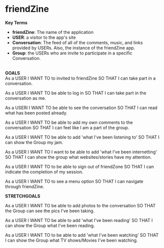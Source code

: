 <h1>friendZine</h1>

<b>Key Terms</b><br/>
* <b>friendZine</b>: The name of the application<br/>
* <b>USER</b>: a visitor to the app's site<br/>
* <b>Conversation</b>: The feed of all of the comments, music, and links         provided by USERs. Also, the instance of the friendZine app.<br/>
* <b>Group</b>: the USERs who are invite to participate in a specific Conversation.<br/><br/>


<b>GOALS</b><br/>
As a USER
I WANT TO to invited to friendZine
SO THAT I can take part in a conversation.

As a USER
I WANT TO be able to log in
SO THAT I can take part in the conversation as me.

As a USERI
I WANT TO be able to see the conversation
SO THAT I can read what has been posted already.

As a USER
I WANT TO be able to add my own comments to the conversation
SO THAT I can feel like I am a part of the group.

As a USER
I WANT TO be able to add 'what I've been listening to'
SO THAT I can show the Group my jam.

As a USER
I WANT TO I want to be able to add 'what I've been internetting'
SO THAT I can show the group what websites/stories have my attention.

As a USER
I WANT TO to be able to sign out of friendZone
SO THAT I can indicate the completion of my session.

As a USER
I WANT TO to see a menu option
SO THAT I can navigate through friendZine.

<b>STRETCHGOALS</b><br/>

As a USER
I WANT TO be able to add photos to the conversation
SO THAT the Group can see the pics I've been taking.

As a USER
I WANT TO be able to add 'what I've been reading'
SO THAT I can show the Group what I've been reading.

As a USER
I WANT TO to be able to add 'what I've been watching'
SO THAT I can show the Group what TV shows/Movies I've been watching.
